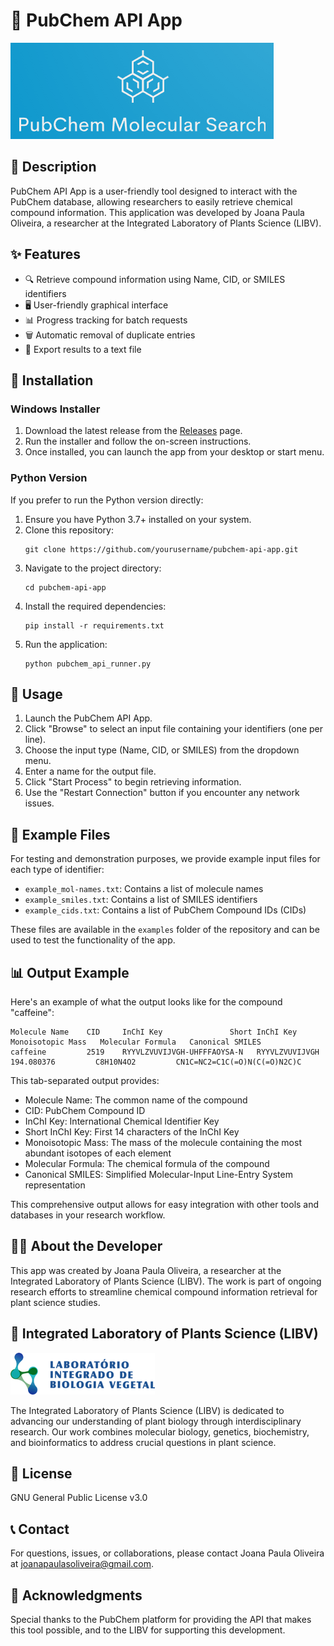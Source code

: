 # 🧪 PubChem API App

![PubChem API App Logo](logo.png)

## 📝 Description

PubChem API App is a user-friendly tool designed to interact with the PubChem database, allowing researchers to easily retrieve chemical compound information. This application was developed by Joana Paula Oliveira, a researcher at the Integrated Laboratory of Plants Science (LIBV).

## ✨ Features

- 🔍 Retrieve compound information using Name, CID, or SMILES identifiers
- 🖥️ User-friendly graphical interface
- 📊 Progress tracking for batch requests
- 🗑️ Automatic removal of duplicate entries
- 💾 Export results to a text file

## 🚀 Installation

### Windows Installer

1. Download the latest release from the [Releases](https://github.com/yourusername/pubchem-api-app/releases) page.
2. Run the installer and follow the on-screen instructions.
3. Once installed, you can launch the app from your desktop or start menu.

### Python Version

If you prefer to run the Python version directly:

1. Ensure you have Python 3.7+ installed on your system.
2. Clone this repository:
   ```
   git clone https://github.com/yourusername/pubchem-api-app.git
   ```
3. Navigate to the project directory:
   ```
   cd pubchem-api-app
   ```
4. Install the required dependencies:
   ```
   pip install -r requirements.txt
   ```
5. Run the application:
   ```
   python pubchem_api_runner.py
   ```

## 🔧 Usage

1. Launch the PubChem API App.
2. Click "Browse" to select an input file containing your identifiers (one per line).
3. Choose the input type (Name, CID, or SMILES) from the dropdown menu.
4. Enter a name for the output file.
5. Click "Start Process" to begin retrieving information.
6. Use the "Restart Connection" button if you encounter any network issues.

## 📁 Example Files

For testing and demonstration purposes, we provide example input files for each type of identifier:

- `example_mol-names.txt`: Contains a list of molecule names
- `example_smiles.txt`: Contains a list of SMILES identifiers
- `example_cids.txt`: Contains a list of PubChem Compound IDs (CIDs)

These files are available in the `examples` folder of the repository and can be used to test the functionality of the app.

## 📊 Output Example

Here's an example of what the output looks like for the compound "caffeine":

```
Molecule Name    CID     InChI Key               Short InChI Key   Monoisotopic Mass   Molecular Formula   Canonical SMILES
caffeine         2519    RYYVLZVUVIJVGH-UHFFFAOYSA-N   RYYVLZVUVIJVGH   194.080376         C8H10N4O2         CN1C=NC2=C1C(=O)N(C(=O)N2C)C
```

This tab-separated output provides:
- Molecule Name: The common name of the compound
- CID: PubChem Compound ID
- InChI Key: International Chemical Identifier Key
- Short InChI Key: First 14 characters of the InChI Key
- Monoisotopic Mass: The mass of the molecule containing the most abundant isotopes of each element
- Molecular Formula: The chemical formula of the compound
- Canonical SMILES: Simplified Molecular-Input Line-Entry System representation

This comprehensive output allows for easy integration with other tools and databases in your research workflow.

## 👩‍🔬 About the Developer

This app was created by Joana Paula Oliveira, a researcher at the Integrated Laboratory of Plants Science (LIBV). The work is part of ongoing research efforts to streamline chemical compound information retrieval for plant science studies.

## 🌿 Integrated Laboratory of Plants Science (LIBV)

![LIBV Logo](libv_logo.png)

The Integrated Laboratory of Plants Science (LIBV) is dedicated to advancing our understanding of plant biology through interdisciplinary research. Our work combines molecular biology, genetics, biochemistry, and bioinformatics to address crucial questions in plant science.

## 📄 License

GNU General Public License v3.0

## 📞 Contact

For questions, issues, or collaborations, please contact Joana Paula Oliveira at joanapaulasoliveira@gmail.com.

## 🙏 Acknowledgments

Special thanks to the PubChem platform for providing the API that makes this tool possible, and to the LIBV for supporting this development.